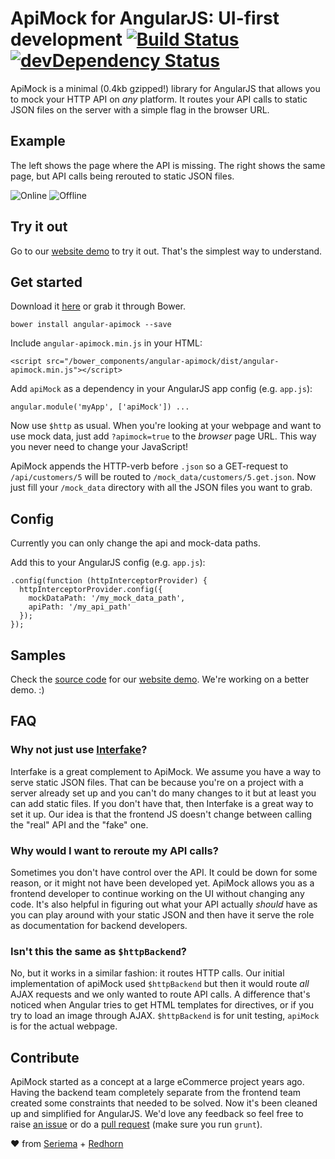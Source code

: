 # ApiMock for AngularJS: UI-first development [![Build Status](https://travis-ci.org/seriema/angular-apimock.png?branch=master)](https://travis-ci.org/seriema/angular-apimock) [![devDependency Status](https://david-dm.org/seriema/angular-apimock/dev-status.png)](https://david-dm.org/seriema/angular-apimock#info=devDependencies)

ApiMock is a minimal (0.4kb gzipped!) library for AngularJS that allows you to mock your HTTP API on _any_ platform. It routes your API calls to static JSON files on the server with a simple flag in the browser URL.


## Example
The left shows the page where the API is missing. The right shows the same page, but API calls being rerouted to static JSON files.

![Online](https://dl.dropboxusercontent.com/u/5566693/Screenshot%202014-02-23%2015.04.25.png) ![Offline](https://dl.dropboxusercontent.com/u/5566693/Screenshot%202014-02-23%2015.03.54.png)


## Try it out

Go to our [website demo](http://johansson.jp/angular-apimock/demo) to try it out. That's the simplest way to understand.


## Get started

Download it  [here](https://raw.githubusercontent.com/seriema/angular-apimock/master/dist/angular-apimock.min.js) or grab it through Bower.

````
bower install angular-apimock --save
````

Include `angular-apimock.min.js` in your HTML:
````
<script src="/bower_components/angular-apimock/dist/angular-apimock.min.js"></script>
````

Add `apiMock` as a dependency in your AngularJS app config (e.g. `app.js`):
````
angular.module('myApp', ['apiMock']) ...
````

Now use `$http` as usual. When you're looking at your webpage and want to use mock data, just add `?apimock=true` to the _browser_ page URL. This way you never need to change your JavaScript!

ApiMock appends the HTTP-verb before `.json` so a GET-request to `/api/customers/5` will be routed to `/mock_data/customers/5.get.json`. Now just fill your `/mock_data` directory with all the JSON files you want to grab.

## Config

Currently you can only change the api and mock-data paths.

Add this to your AngularJS config (e.g. `app.js`):
````
.config(function (httpInterceptorProvider) {
  httpInterceptorProvider.config({
    mockDataPath: '/my_mock_data_path',
    apiPath: '/my_api_path'
  });
});
````

## Samples

Check the [source code](http://johansson.jp/angular-apimock/demo) for our [website demo](http://johansson.jp/angular-apimock/demo). We're working on a better demo. :)

## FAQ

### Why not just use [Interfake](https://github.com/basicallydan/interfake)?
Interfake is a great complement to ApiMock. We assume you have a way to serve static JSON files. That can be because you're on a project with a server already set up and you can't do many changes to it but at least you can add static files. If you don't have that, then Interfake is a great way to set it up. Our idea is that the frontend JS doesn't change between calling the "real" API and the "fake" one.

### Why would I want to reroute my API calls?
Sometimes you don't have control over the API. It could be down for some reason, or it might not have been developed yet. ApiMock allows you as a frontend developer to continue working on the UI without changing any code. It's also helpful in figuring out what your API actually _should_ have as you can play around with your static JSON and then have it serve the role as documentation for backend developers.

### Isn't this the same as `$httpBackend`?
No, but it works in a similar fashion: it routes HTTP calls. Our initial implementation of apiMock used `$httpBackend` but then it would route _all_ AJAX requests and we only wanted to route API calls. A difference that's noticed when Angular tries to get HTML templates for directives, or if you try to load an image through AJAX. `$httpBackend` is for unit testing, `apiMock` is for the actual webpage.

## Contribute

ApiMock started as a concept at a large eCommerce project years ago. Having the backend team completely separate from the frontend team created some constraints that needed to be solved. Now it's been cleaned up and simplified for AngularJS. We'd love any feedback so feel free to raise [an issue]() or do a [pull request]() (make sure you run `grunt`).


♥ from [Seriema](http://johansson.jp) + [Redhorn](http://redhorn.se/)

